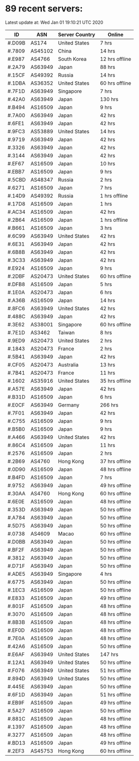 # 89 recent servers:

Latest update at: Wed Jan 01 19:10:21 UTC 2020

| ID | ASN | Server Country | Online |
| -- | --- | -------------- | ------ |
| #.D09B | AS174 | United States | 7 hrs |
| #.7809 | AS45102 | China | 14 hrs |
| #.E987 | AS4766 | South Korea | 12 hrs offline |
| #.2A79 | AS63949 | Japan | 88 hrs |
| #.15CF | AS49392 | Russia | 14 hrs |
| #.1DBA | AS36352 | United States | 60 hrs offline |
| #.7F1D | AS63949 | Singapore | 7 hrs |
| #.42A0 | AS63949 | Japan | 130 hrs |
| #.B494 | AS16509 | Japan | 9 hrs |
| #.7A00 | AS63949 | Japan | 42 hrs |
| #.6FE1 | AS63949 | Japan | 42 hrs |
| #.9FC3 | AS53889 | United States | 14 hrs |
| #.9719 | AS63949 | Japan | 42 hrs |
| #.3326 | AS63949 | Japan | 42 hrs |
| #.3144 | AS63949 | Japan | 42 hrs |
| #.EF67 | AS16509 | Japan | 10 hrs |
| #.EBB7 | AS16509 | Japan | 9 hrs |
| #.5CBD | AS48347 | Russia | 2 hrs |
| #.6271 | AS16509 | Japan | 7 hrs |
| #.14D9 | AS49392 | Russia | 1 hrs offline |
| #.17D8 | AS16509 | Japan | 1 hrs |
| #.AC34 | AS16509 | Japan | 42 hrs |
| #.2B64 | AS16509 | Japan | 1 hrs offline |
| #.B661 | AS16509 | Japan | 3 hrs |
| #.6C99 | AS63949 | United States | 42 hrs |
| #.6E31 | AS63949 | Japan | 42 hrs |
| #.6B8B | AS63949 | Japan | 42 hrs |
| #.3C33 | AS63949 | Japan | 42 hrs |
| #.E924 | AS16509 | Japan | 9 hrs |
| #.2DBF | AS20473 | United States | 60 hrs offline |
| #.DFB8 | AS16509 | Japan | 5 hrs |
| #.1E0A | AS20473 | Japan | 6 hrs |
| #.A36B | AS16509 | Japan | 14 hrs |
| #.8FC6 | AS63949 | United States | 42 hrs |
| #.488C | AS63949 | Japan | 42 hrs |
| #.3E62 | AS38001 | Singapore | 60 hrs offline |
| #.7E1D | AS3462 | Taiwan | 8 hrs |
| #.9ED9 | AS20473 | United States | 2 hrs |
| #.1843 | AS20473 | France | 2 hrs |
| #.5B41 | AS63949 | Japan | 42 hrs |
| #.CF05 | AS20473 | Australia | 13 hrs |
| #.7B41 | AS20473 | France | 11 hrs |
| #.1602 | AS35916 | United States | 35 hrs offline |
| #.A57E | AS63949 | Japan | 42 hrs |
| #.B31D | AS16509 | Japan | 6 hrs |
| #.E0CF | AS63949 | Germany | 266 hrs |
| #.7F01 | AS63949 | Japan | 42 hrs |
| #.C755 | AS16509 | Japan | 9 hrs |
| #.B5B0 | AS16509 | Japan | 9 hrs |
| #.A466 | AS63949 | United States | 42 hrs |
| #.86C4 | AS16509 | Japan | 11 hrs |
| #.2576 | AS16509 | Japan | 2 hrs |
| #.2B69 | AS4760 | Hong Kong | 37 hrs offline |
| #.0D90 | AS16509 | Japan | 48 hrs offline |
| #.B4FD | AS16509 | Japan | 7 hrs |
| #.9752 | AS63949 | Japan | 49 hrs offline |
| #.30AA | AS4760 | Hong Kong | 60 hrs offline |
| #.6E0E | AS16509 | Japan | 48 hrs offline |
| #.353D | AS63949 | Japan | 50 hrs offline |
| #.A784 | AS63949 | Japan | 50 hrs offline |
| #.5D75 | AS63949 | Japan | 50 hrs offline |
| #.0738 | AS4609 | Macao | 60 hrs offline |
| #.D0BB | AS63949 | Japan | 50 hrs offline |
| #.BF2F | AS63949 | Japan | 50 hrs offline |
| #.3812 | AS63949 | Japan | 50 hrs offline |
| #.D71F | AS63949 | Japan | 50 hrs offline |
| #.ADE5 | AS63949 | Singapore | 4 hrs |
| #.6775 | AS63949 | Japan | 50 hrs offline |
| #.1EC3 | AS16509 | Japan | 50 hrs offline |
| #.E833 | AS16509 | Japan | 49 hrs offline |
| #.801F | AS16509 | Japan | 48 hrs offline |
| #.3070 | AS16509 | Japan | 48 hrs offline |
| #.8B3B | AS16509 | Japan | 48 hrs offline |
| #.EF0D | AS16509 | Japan | 48 hrs offline |
| #.7E0A | AS16509 | Japan | 48 hrs offline |
| #.42A6 | AS16509 | Japan | 50 hrs offline |
| #.E6AF | AS63949 | United States | 147 hrs |
| #.12A1 | AS63949 | United States | 50 hrs offline |
| #.F076 | AS63949 | United States | 51 hrs offline |
| #.894D | AS63949 | United States | 50 hrs offline |
| #.445E | AS63949 | Japan | 50 hrs offline |
| #.6F1D | AS63949 | Japan | 51 hrs offline |
| #.EB9F | AS16509 | Japan | 49 hrs offline |
| #.5A27 | AS16509 | Japan | 50 hrs offline |
| #.881C | AS16509 | Japan | 48 hrs offline |
| #.1397 | AS16509 | Japan | 48 hrs offline |
| #.3277 | AS16509 | Japan | 48 hrs offline |
| #.BD13 | AS16509 | Japan | 49 hrs offline |
| #.2EF3 | AS45753 | Hong Kong | 60 hrs offline |

